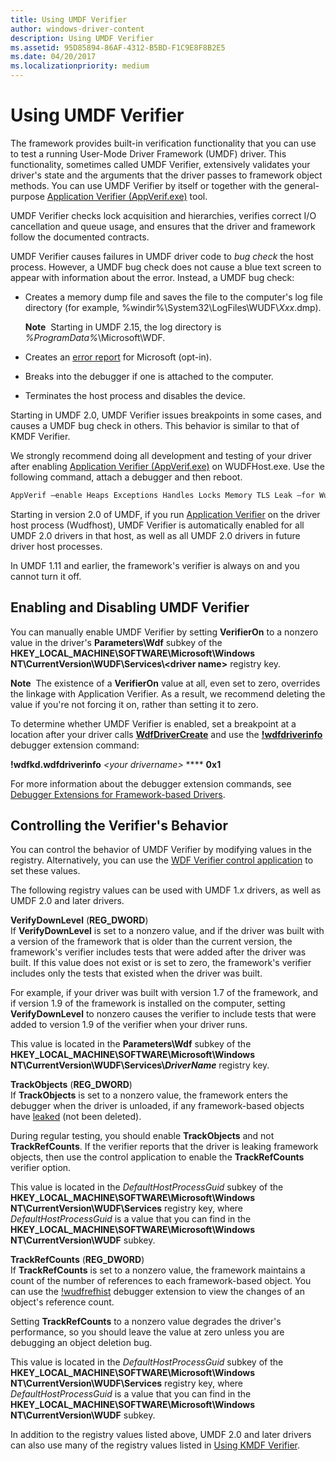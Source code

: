 ```yaml
---
title: Using UMDF Verifier
author: windows-driver-content
description: Using UMDF Verifier
ms.assetid: 95D85894-86AF-4312-B5BD-F1C9E8F8B2E5
ms.date: 04/20/2017
ms.localizationpriority: medium
---
```


# Using UMDF Verifier


The framework provides built-in verification functionality that you can use to test a running User-Mode Driver Framework (UMDF) driver. This functionality, sometimes called UMDF Verifier, extensively validates your driver's state and the arguments that the driver passes to framework object methods. You can use UMDF Verifier by itself or together with the general-purpose [Application Verifier (AppVerif.exe)](../debugger/debugger-download-tools.md) tool.

UMDF Verifier checks lock acquisition and hierarchies, verifies correct I/O cancellation and queue usage, and ensures that the driver and framework follow the documented contracts.

UMDF Verifier causes failures in UMDF driver code to *bug check* the host process. However, a UMDF bug check does not cause a blue text screen to appear with information about the error. Instead, a UMDF bug check:

-   Creates a memory dump file and saves the file to the computer's log file directory (for example, %windir%\\System32\\LogFiles\\WUDF\\*Xxx*.dmp).

    **Note**  Starting in UMDF 2.15, the log directory is *%ProgramData%*\\Microsoft\\WDF.

     

-   Creates an [error report](how-umdf-reports-errors.md) for Microsoft (opt-in).

-   Breaks into the debugger if one is attached to the computer.

-   Terminates the host process and disables the device.

Starting in UMDF 2.0, UMDF Verifier issues breakpoints in some cases, and causes a UMDF bug check in others. This behavior is similar to that of KMDF Verifier.

We strongly recommend doing all development and testing of your driver after enabling [Application Verifier (AppVerif.exe)](../debugger/debugger-download-tools.md) on WUDFHost.exe. Use the following command, attach a debugger and then reboot.

```cpp
AppVerif –enable Heaps Exceptions Handles Locks Memory TLS Leak –for WudfHost.exe
```

Starting in version 2.0 of UMDF, if you run [Application Verifier](../debugger/debugger-download-tools.md) on the driver host process (Wudfhost), UMDF Verifier is automatically enabled for all UMDF 2.0 drivers in that host, as well as all UMDF 2.0 drivers in future driver host processes.

In UMDF 1.11 and earlier, the framework's verifier is always on and you cannot turn it off.

## Enabling and Disabling UMDF Verifier


You can manually enable UMDF Verifier by setting **VerifierOn** to a nonzero value in the driver's **Parameters\\Wdf** subkey of the **HKEY\_LOCAL\_MACHINE\\SOFTWARE\\Microsoft\\Windows NT\\CurrentVersion\\WUDF\\Services\\&lt;driver name&gt;** registry key.

**Note**  The existence of a **VerifierOn** value at all, even set to zero, overrides the linkage with Application Verifier. As a result, we recommend deleting the value if you're not forcing it on, rather than setting it to zero.

 

To determine whether UMDF Verifier is enabled, set a breakpoint at a location after your driver calls [**WdfDriverCreate**](https://msdn.microsoft.com/library/windows/hardware/ff547175) and use the [**!wdfdriverinfo**](https://msdn.microsoft.com/library/windows/hardware/ff565724) debugger extension command:

**!wdfkd.wdfdriverinfo** *&lt;your drivername&gt;* **** **0x1**

For more information about the debugger extension commands, see [Debugger Extensions for Framework-based Drivers](debugger-extensions-for-kmdf-drivers.md).

## Controlling the Verifier's Behavior


You can control the behavior of UMDF Verifier by modifying values in the registry. Alternatively, you can use the [WDF Verifier control application](https://msdn.microsoft.com/library/windows/hardware/ff556129) to set these values.

The following registry values can be used with UMDF 1.*x* drivers, as well as UMDF 2.0 and later drivers.

<a href="" id="verifydownlevel--------------reg-dword-"></a>**VerifyDownLevel** (**REG\_DWORD**)  
If **VerifyDownLevel** is set to a nonzero value, and if the driver was built with a version of the framework that is older than the current version, the framework's verifier includes tests that were added after the driver was built. If this value does not exist or is set to zero, the framework's verifier includes only the tests that existed when the driver was built.

For example, if your driver was built with version 1.7 of the framework, and if version 1.9 of the framework is installed on the computer, setting **VerifyDownLevel** to nonzero causes the verifier to include tests that were added to version 1.9 of the verifier when your driver runs.

This value is located in the **Parameters\\Wdf** subkey of the **HKEY\_LOCAL\_MACHINE\\SOFTWARE\\Microsoft\\Windows NT\\CurrentVersion\\WUDF\\Services\\*DriverName*** registry key.

<a href="" id="trackobjects-----------------------------reg-dword-"></a>**TrackObjects** (**REG\_DWORD**)  
If **TrackObjects** is set to a nonzero value, the framework enters the debugger when the driver is unloaded, if any framework-based objects have [leaked](determining-if-a-driver-leaks-framework-objects.md) (not been deleted).

During regular testing, you should enable **TrackObjects** and not **TrackRefCounts**. If the verifier reports that the driver is leaking framework objects, then use the control application to enable the **TrackRefCounts** verifier option.

This value is located in the *DefaultHostProcessGuid* subkey of the **HKEY\_LOCAL\_MACHINE\\SOFTWARE\\Microsoft\\Windows NT\\CurrentVersion\\WUDF\\Services** registry key, where *DefaultHostProcessGuid* is a value that you can find in the **HKEY\_LOCAL\_MACHINE\\SOFTWARE\\Microsoft\\Windows NT\\CurrentVersion\\WUDF** subkey.

<a href="" id="trackrefcounts-----------------------------reg-dword-"></a>**TrackRefCounts** (**REG\_DWORD**)  
If **TrackRefCounts** is set to a nonzero value, the framework maintains a count of the number of references to each framework-based object. You can use the [!wudfrefhist](using-umdf-debugger-extensions.md) debugger extension to view the changes of an object's reference count.

Setting **TrackRefCounts** to a nonzero value degrades the driver's performance, so you should leave the value at zero unless you are debugging an object deletion bug.

This value is located in the *DefaultHostProcessGuid* subkey of the **HKEY\_LOCAL\_MACHINE\\SOFTWARE\\Microsoft\\Windows NT\\CurrentVersion\\WUDF\\Services** registry key, where *DefaultHostProcessGuid* is a value that you can find in the **HKEY\_LOCAL\_MACHINE\\SOFTWARE\\Microsoft\\Windows NT\\CurrentVersion\\WUDF** subkey.

In addition to the registry values listed above, UMDF 2.0 and later drivers can also use many of the registry values listed in [Using KMDF Verifier](using-kmdf-verifier.md).

 

 





